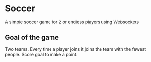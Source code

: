 # Soccer
A simple soccer game for 2 or endless players using Websockets

## Goal of the game
Two teams. Every time a player joins it joins the team with the fewest people. Score goal to make a point.
